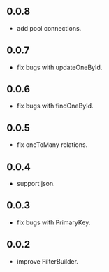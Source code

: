## 0.0.8

- add pool connections.

## 0.0.7

- fix bugs with updateOneById.

## 0.0.6

- fix bugs with findOneById.

## 0.0.5

- fix oneToMany relations.

## 0.0.4

- support json.

## 0.0.3

- fix bugs with PrimaryKey.

## 0.0.2

- improve FilterBuilder.
